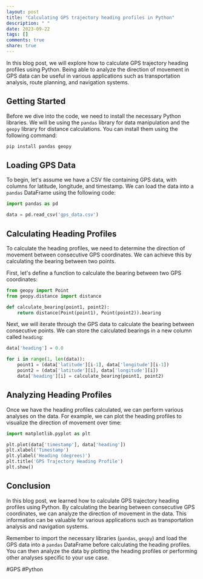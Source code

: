 ```yaml
---
layout: post
title: "Calculating GPS trajectory heading profiles in Python"
description: " "
date: 2023-09-22
tags: []
comments: true
share: true
---
```


In this blog post, we will explore how to calculate GPS trajectory heading profiles using Python. Being able to analyze the direction of movement in GPS data can be useful in various applications such as transportation analysis, route planning, and navigation systems.

## Getting Started

Before we dive into the code, we need to install the necessary Python libraries. We will be using the `pandas` library for data manipulation and the `geopy` library for distance calculations. You can install them using the following command:

```python
pip install pandas geopy
```

## Loading GPS Data

To begin, let's assume we have a CSV file containing GPS data, with columns for latitude, longitude, and timestamp. We can load the data into a `pandas` DataFrame using the following code:

```python
import pandas as pd

data = pd.read_csv('gps_data.csv')
```

## Calculating Heading Profiles

To calculate the heading profiles, we need to determine the direction of movement between consecutive GPS coordinates. We can achieve this by calculating the bearing between two points.

First, let's define a function to calculate the bearing between two GPS coordinates:

```python
from geopy import Point
from geopy.distance import distance

def calculate_bearing(point1, point2):
    return distance(Point(point1), Point(point2)).bearing
```

Next, we will iterate through the GPS data to calculate the bearing between consecutive points. We can store the calculated bearings in a new column called `heading`:

```python
data['heading'] = 0.0

for i in range(1, len(data)):
    point1 = (data['latitude'][i-1], data['longitude'][i-1])
    point2 = (data['latitude'][i], data['longitude'][i])
    data['heading'][i] = calculate_bearing(point1, point2)
```

## Analyzing Heading Profiles

Once we have the heading profiles calculated, we can perform various analyses on the data. For example, we can plot the heading profiles to visualize the direction of movement over time:

```python
import matplotlib.pyplot as plt

plt.plot(data['timestamp'], data['heading'])
plt.xlabel('Timestamp')
plt.ylabel('Heading (degrees)')
plt.title('GPS Trajectory Heading Profile')
plt.show()
```

## Conclusion

In this blog post, we learned how to calculate GPS trajectory heading profiles using Python. By calculating the bearing between consecutive GPS coordinates, we can analyze the direction of movement in the data. This information can be valuable for various applications such as transportation analysis and navigation systems.

Remember to import the necessary libraries (`pandas`, `geopy`) and load the GPS data into a `pandas` DataFrame before calculating the heading profiles. You can then analyze the data by plotting the heading profiles or performing other analyses specific to your use case.

#GPS #Python